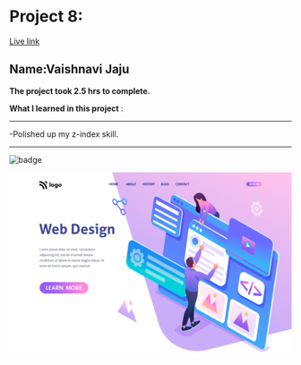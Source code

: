 # Project 8:

[Live link](https://lively-souffle-59ba3f.netlify.app)

## Name:Vaishnavi Jaju

**The project took 2.5 hrs to complete.**

**What I learned in this project** :

***

 -Polished up my z-index skill.
 
***


![badge](https://img.shields.io/badge/LearnCodeOnline-INeuron)

![image](8.png)